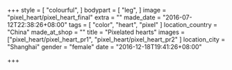 +++
style = [
  "colourful",
]
bodypart = [
  "leg",
]
image = "pixel_heart/pixel_heart_final"
extra = ""
made_date = "2016-07-12T22:38:26+08:00"
tags = [
  "color",
  "heart", "pixel"
]
location_country = "China"
made_at_shop = ""
title = "Pixelated hearts"
images = ["pixel_heart/pixel_heart_pr1", "pixel_heart/pixel_heart_pr2"
]
location_city = "Shanghai"
gender = "female"
date = "2016-12-18T19:41:26+08:00"

+++
